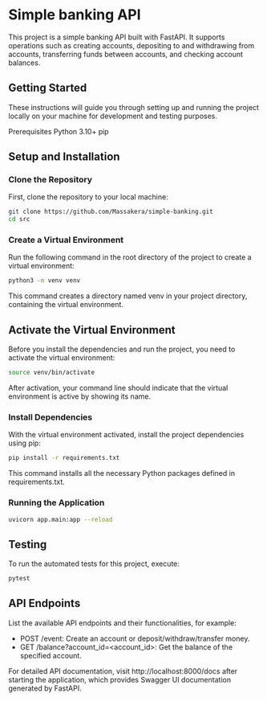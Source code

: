 # Simple banking API

This project is a simple banking API built with FastAPI. It supports operations such as creating accounts, depositing to and withdrawing from accounts, transferring funds between accounts, and checking account balances.

## Getting Started

These instructions will guide you through setting up and running the project locally on your machine for development and testing purposes.

Prerequisites
Python 3.10+
pip

## Setup and Installation

### Clone the Repository

First, clone the repository to your local machine:

```bash
git clone https://github.com/Massakera/simple-banking.git
cd src
```

### Create a Virtual Environment

Run the following command in the root directory of the project to create a virtual environment:

```bash
python3 -m venv venv
```

This command creates a directory named venv in your project directory, containing the virtual environment.

## Activate the Virtual Environment

Before you install the dependencies and run the project, you need to activate the virtual environment:

```bash
source venv/bin/activate
```

After activation, your command line should indicate that the virtual environment is active by showing its name.

### Install Dependencies

With the virtual environment activated, install the project dependencies using pip:

```bash
pip install -r requirements.txt
```

This command installs all the necessary Python packages defined in requirements.txt.

### Running the Application

```bash
uvicorn app.main:app --reload
```

## Testing

To run the automated tests for this project, execute:

```bash
pytest
```

## API Endpoints

List the available API endpoints and their functionalities, for example:

- POST /event: Create an account or deposit/withdraw/transfer money.
- GET /balance?account_id=<account_id>: Get the balance of the specified account.

For detailed API documentation, visit http://localhost:8000/docs after starting the application, which provides Swagger UI documentation generated by FastAPI.
